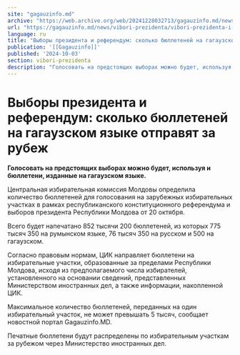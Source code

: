 ```yaml
---
site: "gagauzinfo.md"
archive: "https://web.archive.org/web/20241228032713/gagauzinfo.md/news/vibori-prezidenta/vibori-prezidenta-i-referendum-skolko-byulletenei-na-gagauzskom-yazike-otpravyat-za-rubezh"
url: "https://gagauzinfo.md/news/vibori-prezidenta/vibori-prezidenta-i-referendum-skolko-byulletenei-na-gagauzskom-yazike-otpravyat-za-rubezh"
language: ru
title: "Выборы президента и референдум: сколько бюллетеней на гагаузском языке отправят за рубеж"
publication: '[[Gagauzinfo]]'
published: '2024-10-03'
section: vibori-prezidenta
description: "Голосовать на предстоящих выборах можно будет, используя и бюллетени, изданные на гагаузском языке."
---
```


# Выборы президента и референдум: сколько бюллетеней на гагаузском языке отправят за рубеж

**Голосовать на предстоящих выборах можно будет, используя и бюллетени, изданные на гагаузском языке.**

Центральная избирательная комиссия Молдовы определила количество бюллетеней для голосования на зарубежных избирательных участках в рамках республиканского конституционного референдума и выборов президента Республики Молдова от 20 октября.

Всего будет напечатано 852 тысячи 200 бюллетеней, из которых 775 тысяч 350 на румынском языке, 76 тысяч 350 на русском и 500 на гагаузском.

Согласно правовым нормам, ЦИК направляет бюллетени на избирательные участки, образованные за пределами Республики Молдова, исходя из предполагаемого числа избирателей, установленного на основании сведений, представленных Министерством иностранных дел, а также информации, накопленной ЦИК.

Максимальное количество бюллетеней, переданных на один избирательный участок, не может превышать 5 тысяч, сообщает новостной портал Gagauzinfo.MD.

Печатные бюллетени будут распределены по избирательным участкам за рубежом через Министерство иностранных дел.